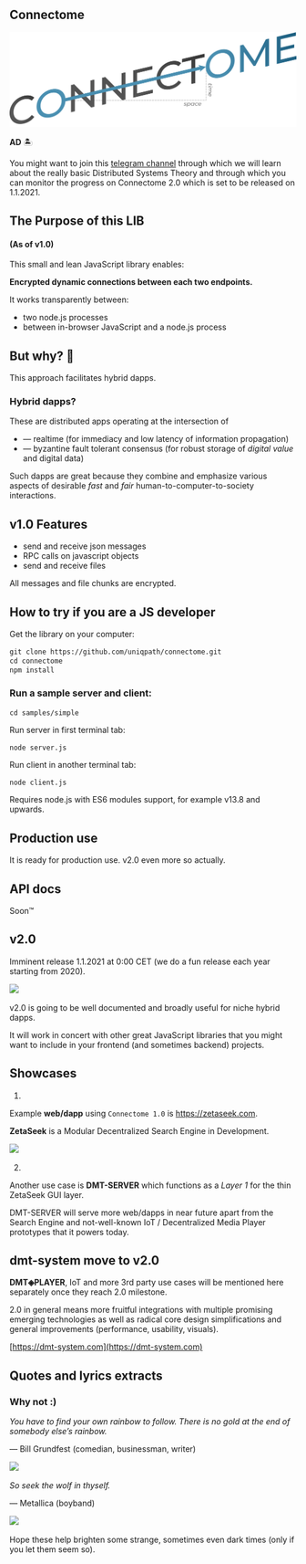 ## Connectome

<img src="media/connectome_logo.png?v=1">

**AD** 🏝️

You might want to join this [telegram channel](https://t.me/joinchat/D_snZRsPkt8ttomJrINmqA) through which we will learn about the really basic Distributed Systems Theory and through which you can monitor the progress on Connectome 2.0 which is set to be released on 1.1.2021.

## The Purpose of this LIB

#### (As of v1.0)

This small and lean JavaScript library enables:

**Encrypted dynamic connections between each two endpoints.**

It works transparently between:

- two node.js processes
- between in-browser JavaScript and a node.js process

## But why? 🤷

This approach facilitates hybrid dapps.

### Hybrid dapps?

These are distributed apps operating at the intersection of

- — realtime (for immediacy and low latency of information propagation)
- — byzantine fault tolerant consensus (for robust storage of <i>digital value</i> and digital data)

Such dapps are great because they combine and emphasize various aspects of desirable <i>fast</i> and <i>fair</i> human-to-computer-to-society interactions.

## v1.0 Features

- send and receive json messages
- RPC calls on javascript objects
- send and receive files

All messages and file chunks are encrypted.

## How to try if you are a JS developer

Get the library on your computer:
```
git clone https://github.com/uniqpath/connectome.git
cd connectome
npm install
```

### Run a sample server and client:

```
cd samples/simple
```

Run server in first terminal tab:
```
node server.js
```

Run client in another terminal tab:
```
node client.js
```

Requires node.js with ES6 modules support, for example v13.8 and upwards.

## Production use

It is ready for production use. v2.0 even more so actually.

## API docs

Soon™

## v2.0

Imminent release 1.1.2021 at 0:00 CET (we do a fun release each year starting from 2020).

<img src="https://github.com/uniqpath/info/blob/master/assets/img/fireworks.jpg?raw=true">

v2.0 is going to be well documented and broadly useful for niche hybrid dapps.

It will work in concert with other great JavaScript libraries that you might want to include in your frontend (and sometimes backend) projects.

## Showcases

1)

Example **web/dapp** using `Connectome 1.0` is https://zetaseek.com.

**ZetaSeek** is a Modular Decentralized Search Engine in Development.

<img src="https://github.com/uniqpath/info/blob/master/assets/img/zeta_banner.png?raw=true">

2)

Another use case is **DMT-SERVER** which functions as a *Layer 1* for the thin ZetaSeek GUI layer.

DMT-SERVER will serve more web/dapps in near future apart from the Search Engine and not-well-known IoT / Decentralized Media Player prototypes that it powers today.

## dmt-system move to v2.0

<b>DMT◈PLAYER</b>, IoT and more 3rd party use cases will be mentioned here separately once they reach 2.0 milestone.

2.0 in general means more fruitful integrations with multiple promising emerging technologies as well as radical core design simplifications and general improvements (performance, usability, visuals).

[https://dmt-system.com](https://dmt-system.com)

## Quotes and lyrics extracts

### Why not :)

<i>You have to find your own rainbow to follow. There is no gold at the end of somebody else’s rainbow.</i>

— Bill Grundfest (comedian, businessman, writer)

<img src="https://github.com/uniqpath/info/blob/master/assets/img/double-rainbow.jpg?raw=true">

<i>So seek the wolf in thyself.</i>

— Metallica (boyband)

<img src="https://github.com/uniqpath/info/blob/master/assets/img/wolf_dark_moon.jpg?raw=true">

Hope these help brighten some strange, sometimes even dark times (only if you let them seem so).
